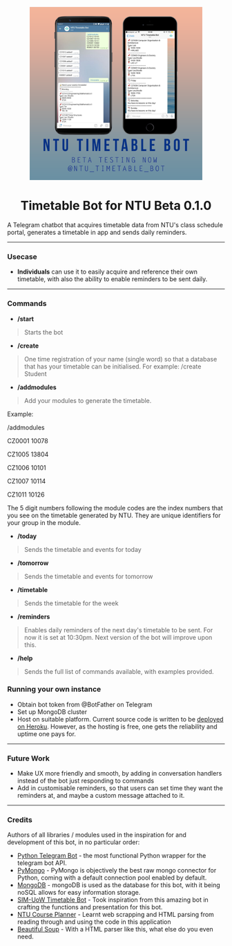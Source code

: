 <p align="center">
  <img width="400" height="400" src="./ntu1.png">
</p>

<h1 align="center">Timetable Bot for NTU Beta 0.1.0</h1> 

A Telegram chatbot that acquires timetable data from NTU's class schedule portal, generates a timetable in app and sends daily reminders. 

<hr>

### Usecase

* **Individuals** can use it to easily acquire and reference their own timetable, with also the ability to enable reminders to be sent daily.

<hr>

### Commands

* **/start**
>  Starts the bot

* **/create**

>  One time registration of your name (single word) so that a database that has your timetable can be initialised. For example: /create Student 

* **/addmodules**

>  Add your modules to generate the timetable.

Example:

/addmodules 

CZ0001 10078 

CZ1005 13804 

CZ1006 10101 

CZ1007 10114 

CZ1011 10126 

The 5 digit numbers following the module codes are the index numbers that you see on the timetable generated by NTU. They are unique identifiers for your group in the module. 

* **/today**

>  Sends the timetable and events for today

* **/tomorrow**

>  Sends the timetable and events for tomorrow

* **/timetable**

>  Sends the timetable for the week

* **/reminders**

>  Enables daily reminders of the next day's timetable to be sent. For now it is set at 10:30pm. Next version of the bot will improve upon this.

* **/help**

>  Sends the full list of commands available, with examples provided.

### Running your own instance

* Obtain bot token from @BotFather on Telegram
* Set up MongoDB cluster
* Host on suitable platform. Current source code is written to be [deployed on Heroku](https://github.com/python-telegram-bot/python-telegram-bot/wiki/Where-to-host-Telegram-Bots). However, as the hosting is free, one gets the reliability and uptime one pays for. 

<hr>

### Future Work

* Make UX more friendly and smooth, by adding in conversation handlers instead of the bot just responding to commands
* Add in customisable reminders, so that users can set time they want the reminders at, and maybe a custom message attached to it.

<hr>

### Credits

Authors of all libraries / modules used in the inspiration for and development of this bot, in no particular order:
* [Python Telegram Bot](https://github.com/python-telegram-bot/python-telegram-bot) - the most functional Python wrapper for the telegram bot API.
* [PyMongo](https://github.com/mongodb/mongo-python-driver) - PyMongo is objectively the best raw mongo connector for Python, coming with a default connection pool enabled by default. 
* [MongoDB](https://www.mongodb.com/) - mongoDB is used as the database for this bot, with it being noSQL allows for easy information storage.
* [SIM-UoW Timetable Bot](https://github.com/xlanor/SIM-UoW-Timetable-bot) - Took inspiration from this amazing bot in crafting the functions and presentation for this bot.
* [NTU Course Planner](https://github.com/koallen/ntu-course-planner-cli) - Learnt web scrapping and HTML parsing from reading through and using the code in this application
* [Beautiful Soup](https://www.crummy.com/software/BeautifulSoup/bs4/doc/) - With a HTML parser like this, what else do you even need.


